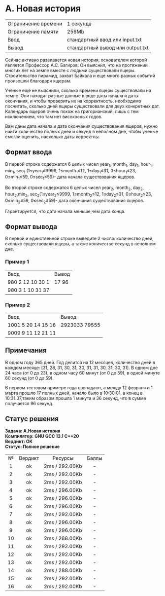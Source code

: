 # A. Новая история

|                     |                                  |
| :------------------ | :------------------------------- |
| Ограничение времени | 1 секунда                        |
| Ограничение памяти  | 256Mb                            |
| Ввод                | стандартный ввод или input.txt   |
| Вывод               | стандартный вывод или output.txt |

Сейчас активно развивается новая история, основателем которой является Профессор А.С. Багиров. Он выяснил, что на протяжении многих лет на земле вместе с людьми существовали ящеры. Строительство пирамид, захват Байкала и еще много разных событий произошли благодаря ящерам.

Учёные ещё не выяснили, сколько времени ящеры существовали на земле. Они находят разные данные в виде даты начала и даты окончания, и чтобы проверить их на корректность, необходимо посчитать, сколько дней ящеры существовали для двух конкретных дат. Календарь ящеров очень похож на григорианский, лишь с тем исключением, что там нет високосных годов.

Вам даны дата начала и дата окончания существования ящеров, нужно найти количество полных дней и секунд в неполном дне, чтобы учёные смогли оценить, насколько даты корректны.

## Формат ввода

В первой строке содержатся 6 целых чисел year<sub>1</sub>, month<sub>1</sub>, day<sub>1</sub>, hour<sub>1</sub>, min<sub>1</sub>, sec<sub>1</sub> (1≤year<sub>1</sub>≤9999, 1≤month<sub>1</sub>≤12, 1≤day<sub>1</sub>≤31, 0≤hour<sub>1</sub>≤23, 0≤min<sub>1</sub>≤59, 0≤sec<sub>1</sub>≤59)- дата начала существования ящеров.

Во второй строке содержатся 6 целых чисел year<sub>2</sub>, month<sub>2</sub>, day<sub>2</sub>, hour<sub>2</sub>,min<sub>2</sub>, sec<sub>2</sub>(1≤year<sub>2</sub>≤9999, 1≤month<sub>2</sub>≤12, 1≤day<sub>2</sub>≤31, 0≤hour<sub>2</sub>≤23, 0≤min<sub>2</sub>≤59, 0≤sec<sub>2</sub>≤59)- дата окончания существования ящеров.

Гарантируется, что дата начала меньше,чем дата конца.

## Формат вывода

В первой и единственной строке выведите 2 числа: количество дней, сколько существовали ящеры, а также количество секунд в неполном дне.

### Пример 1

|                  |       |
| :--------------- | :---- |
| Ввод             | Вывод |
| 980 2 12 10 30 1 | 17 96 |
| 980 3 1 10 31 37 |       |

### Пример 2

|                    |               |
| :----------------- | :------------ |
| Ввод               | Вывод         |
| 1001 5 20 14 15 16 | 2923033 79555 |
| 9009 9 11 12 21 11 |               |

## Примечания

В одном году 365 дней. Год делится на 12 месяцев, количество дней в каждом месяце: [31, 28, 31, 30, 31, 30, 31, 31, 30, 31, 30, 31]. В одном дне 24 часа (от 0 до 23), в одном часу 60 минут (от 0 до 59), в одной минуте 60 секунд (от 0 до 59).

В первом тестовом примере года совпадают, а между 12 февраля и 1 марта прошло 17 полных дней, начало было в 10:30:01, а конец в 10:31:37,таким образом прошла 1 минута и 36 секунд, что в сумме получается 96 секунд.

## Статус решения

<b>
    Задача: A.Новая история</br>
    Компилятор: GNU GCC 13.1 C++20</br>
    Вердикт: OK</br>
    Статус: Полное решение</br>
</b>

|     |         |                |       |
| :-: | :-----: | :------------: | :---: |
|  №  | Вердикт |    Ресурсы     | Баллы |
|  1  |   ok    | 2ms / 292.00Kb |   -   |
|  2  |   ok    | 2ms / 292.00Kb |   -   |
|  3  |   ok    | 2ms / 292.00Kb |   -   |
|  4  |   ok    | 2ms / 296.00Kb |   -   |
|  5  |   ok    | 2ms / 296.00Kb |   -   |
|  6  |   ok    | 2ms / 296.00Kb |   -   |
|  7  |   ok    | 2ms / 292.00Kb |   -   |
|  8  |   ok    | 2ms / 296.00Kb |   -   |
|  9  |   ok    | 2ms / 296.00Kb |   -   |
| 10  |   ok    | 2ms / 288.00Kb |   -   |
| 11  |   ok    | 2ms / 292.00Kb |   -   |
| 12  |   ok    | 2ms / 292.00Kb |   -   |
| 13  |   ok    | 2ms / 292.00Kb |   -   |
| 14  |   ok    | 2ms / 288.00Kb |   -   |
| 15  |   ok    | 2ms / 292.00Kb |   -   |
| 16  |   ok    | 2ms / 292.00Kb |   -   |
